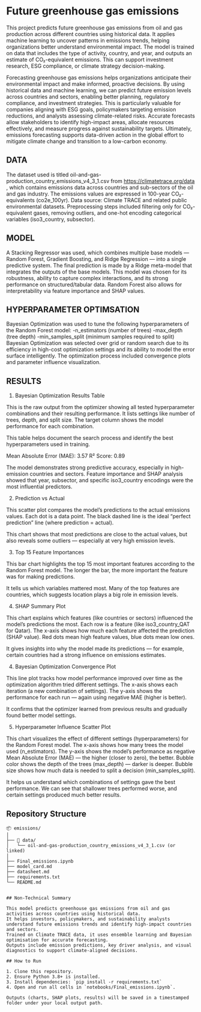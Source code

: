 # Future greenhouse gas emissions

This project predicts future greenhouse gas emissions from oil and gas production across different countries using historical data. It applies machine learning to uncover patterns in emissions trends, helping organizations better understand environmental impact. The model is trained on data that includes the type of activity, country, and year, and outputs an estimate of CO₂-equivalent emissions. This can support investment research, ESG compliance, or climate strategy decision-making.

Forecasting greenhouse gas emissions helps organizations anticipate their environmental impact and make informed, proactive decisions. By using historical data and machine learning, we can predict future emission levels across countries and sectors, enabling better planning, regulatory compliance, and investment strategies. This is particularly valuable for companies aligning with ESG goals, policymakers targeting emission reductions, and analysts assessing climate-related risks. Accurate forecasts allow stakeholders to identify high-impact areas, allocate resources effectively, and measure progress against sustainability targets. Ultimately, emissions forecasting supports data-driven action in the global effort to mitigate climate change and transition to a low-carbon economy.

## DATA
The dataset used is titled oil-and-gas-production_country_emissions_v4_3_1.csv from https://climatetrace.org/data , which contains emissions data across countries and sub-sectors of the oil and gas industry. The emissions values are expressed in 100-year CO₂-equivalents (co2e_100yr).
Data source: Climate TRACE and related public environmental datasets.
Preprocessing steps included filtering only for CO₂-equivalent gases, removing outliers, and one-hot encoding categorical variables (iso3_country, subsector).

## MODEL 
A Stacking Regressor was used, which combines multiple base models — Random Forest, Gradient Boosting, and Ridge Regression — into a single predictive system. The final prediction is made by a Ridge meta-model that integrates the outputs of the base models.
This model was chosen for its robustness, ability to capture complex interactions, and its strong performance on structured/tabular data. Random Forest also allows for interpretability via feature importance and SHAP values.


## HYPERPARAMETER OPTIMSATION

Bayesian Optimization was used to tune the following hyperparameters of the Random Forest model:
-n_estimators (number of trees)
-max_depth (tree depth)
-min_samples_split (minimum samples required to split)
Bayesian Optimization was selected over grid or random search due to its efficiency in high-cost optimization settings and its ability to model the error surface intelligently. The optimization process included convergence plots and parameter influence visualization.

## RESULTS
1. Bayesian Optimization Results Table

This is the raw output from the optimizer showing all tested hyperparameter combinations and their resulting performance.
It lists settings like number of trees, depth, and split size. The target column shows the model performance for each combination.

This table helps document the search process and identify the best hyperparameters used in training.

Mean Absolute Error (MAE): 3.57
R² Score: 0.89

The model demonstrates strong predictive accuracy, especially in high-emission countries and sectors.
Feature importance and SHAP analysis showed that year, subsector, and specific iso3_country encodings were the most influential predictors.

2. Prediction vs Actual

This scatter plot compares the model’s predictions to the actual emissions values.
Each dot is a data point.
The black dashed line is the ideal “perfect prediction” line (where prediction = actual).

This chart shows that most predictions are close to the actual values, but also reveals some outliers — especially at very high emission levels.

3. Top 15 Feature Importances

This bar chart highlights the top 15 most important features according to the Random Forest model.
The longer the bar, the more important the feature was for making predictions.

It tells us which variables mattered most. Many of the top features are countries, which suggests location plays a big role in emission levels.


4. SHAP Summary Plot

This chart explains which features (like countries or sectors) influenced the model’s predictions the most.
Each row is a feature (like iso3_country_QAT for Qatar).
The x-axis shows how much each feature affected the prediction (SHAP value).
Red dots mean high feature values, blue dots mean low ones.

It gives insights into why the model made its predictions — for example, certain countries had a strong influence on emissions estimates.



4. Bayesian Optimization Convergence Plot

This line plot tracks how model performance improved over time as the optimization algorithm tried different settings.
The x-axis shows each iteration (a new combination of settings).
The y-axis shows the performance for each run — again using negative MAE (higher is better).

It confirms that the optimizer learned from previous results and gradually found better model settings.

5.  Hyperparameter Influence Scatter Plot

This chart visualizes the effect of different settings (hyperparameters) for the Random Forest model.
The x-axis shows how many trees the model used (n_estimators).
The y-axis shows the model’s performance as negative Mean Absolute Error (MAE) — the higher (closer to zero), the better.
Bubble color shows the depth of the trees (max_depth) — darker is deeper.
Bubble size shows how much data is needed to split a decision (min_samples_split).

It helps us understand which combinations of settings gave the best performance. We can see that shallower trees performed worse, and certain settings produced much better results.





## Repository Structure

```
📦 emissions/
│
├── 📁 data/
│   └── oil-and-gas-production_country_emissions_v4_3_1.csv (or linked)
│
├── Final_emissions.ipynb
├── model_card.md
├── datasheet.md
├── requirements.txt
└── README.md

    
## Non-Technical Summary

This model predicts greenhouse gas emissions from oil and gas activities across countries using historical data.
It helps investors, policymakers, and sustainability analysts understand future emissions trends and identify high-impact countries and sectors.
Trained on Climate TRACE data, it uses ensemble learning and Bayesian optimisation for accurate forecasting.
Outputs include emission predictions, key driver analysis, and visual diagnostics to support climate-aligned decisions.
    
## How to Run

1. Clone this repository.
2. Ensure Python 3.8+ is installed.
3. Install dependencies: `pip install -r requirements.txt`
4. Open and run all cells in `notebooks/Final_emissions.ipynb`.

Outputs (charts, SHAP plots, results) will be saved in a timestamped folder under your local output path.
    
